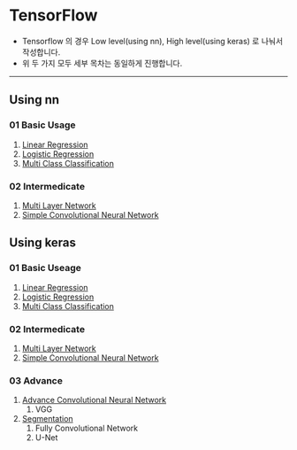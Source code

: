 # TensorFlow

- Tensorflow 의 경우 Low level(using nn), High level(using keras) 로 나눠서 작성합니다.
- 위 두 가지 모두 세부 목차는 동일하게 진행합니다. 

---

## Using nn

### 01 Basic Usage
1. [Linear Regression](./nn/01_Basic/Linear_Regression)
2. [Logistic Regression](./nn/01_Basic/Logistic_Regression)
3. [Multi Class Classification](./nn/01/basic/Multi_Class_Classification)
### 02 Intermedicate
1. [Multi Layer Network](./nn/02_Intermediate/Multi_Layer_Network)
2. [Simple Convolutional Neural Network](./nn/02_Intermediate/Convolutional_Neural_Network)

## Using keras

### 01 Basic Useage
1. [Linear Regression](./keras/01_Basic/Linear_Regression)
2. [Logistic Regression](./keras/01_Basic/Logistic_Regression)
3. [Multi Class Classification](./keras/01/basic/Multi_Class_Classification)
### 02 Intermedicate
1. [Multi Layer Network](./keras/02_Intermediate/Multi_Layer_Network)
2. [Simple Convolutional Neural Network](./keras/02_Intermediate/Convolutional_Neural_Network)
### 03 Advance
1. [Advance Convolutional Neural Network](./keras/03_Advance/CNN)
   1. VGG
2. [Segmentation](./keras/03_Advance/Segmentation)
   1. Fully Convolutional Network
   2. U-Net
